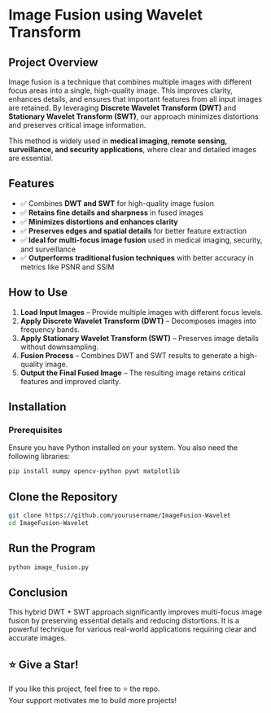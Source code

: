 # Image Fusion using Wavelet Transform

## Project Overview  
Image fusion is a technique that combines multiple images with different focus areas into a single, high-quality image. This improves clarity, enhances details, and ensures that important features from all input images are retained. By leveraging **Discrete Wavelet Transform (DWT)** and **Stationary Wavelet Transform (SWT)**, our approach minimizes distortions and preserves critical image information.  

This method is widely used in **medical imaging, remote sensing, surveillance, and security applications**, where clear and detailed images are essential.  

## Features  
- ✅ Combines **DWT and SWT** for high-quality image fusion  
- ✅ **Retains fine details and sharpness** in fused images  
- ✅ **Minimizes distortions and enhances clarity**  
- ✅ **Preserves edges and spatial details** for better feature extraction  
- ✅ **Ideal for multi-focus image fusion** used in medical imaging, security, and surveillance  
- ✅ **Outperforms traditional fusion techniques** with better accuracy in metrics like PSNR and SSIM  

## How to Use  
1. **Load Input Images** – Provide multiple images with different focus levels.  
2. **Apply Discrete Wavelet Transform (DWT)** – Decomposes images into frequency bands.  
3. **Apply Stationary Wavelet Transform (SWT)** – Preserves image details without downsampling.  
4. **Fusion Process** – Combines DWT and SWT results to generate a high-quality image.  
5. **Output the Final Fused Image** – The resulting image retains critical features and improved clarity.  

## Installation  
### Prerequisites  
Ensure you have Python installed on your system. You also need the following libraries:  

```bash
pip install numpy opencv-python pywt matplotlib
```
## Clone the Repository
```bash
git clone https://github.com/yourusername/ImageFusion-Wavelet
cd ImageFusion-Wavelet
```

## Run the Program
```bash
python image_fusion.py
```

## Conclusion
This hybrid DWT + SWT approach significantly improves multi-focus image fusion by preserving essential details and reducing distortions. It is a powerful technique for various real-world applications requiring clear and accurate images.


## ⭐ Give a Star!  
If you like this project, feel free to ⭐ the repo.  
Your support motivates me to build more projects!






